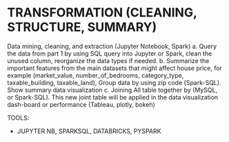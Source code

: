 # TRANSFORMATION (CLEANING, STRUCTURE, SUMMARY)

Data mining, cleaning, and extraction (Jupyter Notebook, Spark)
    a. Query the data from part 1 by using SQL query into Jupyter or Spark, clean the unused column, reorganize the data types if needed.
    b. Summarize the important features from the main datasets that might affect house price, for example (market_value, number_of_bedrooms, category_type, taxable_building, taxable_land), Group data by using zip code (Spark-SQL). Show summary data visualization
    c. Joining All table together by (MySQL, or Spark-SQL). This new joint table will be applied in the data visualization dash-board or performance (Tableau, plotly, bokeh)

TOOLS: 
- JUPYTER NB, SPARKSQL, DATABRICKS, PYSPARK